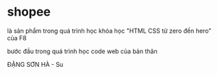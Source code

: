 # shopee

là sản phẩm trong quá trình học khóa học "HTML CSS từ zero đến hero" của F8

bước đầu trong quá trình học code web của bản thân

ĐẶNG SƠN HÀ - Su
